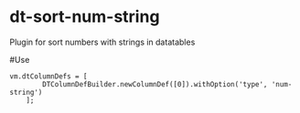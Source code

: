 # dt-sort-num-string
Plugin for sort numbers with strings in datatables

#Use
```
vm.dtColumnDefs = [
        DTColumnDefBuilder.newColumnDef([0]).withOption('type', 'num-string')
    ];
```
